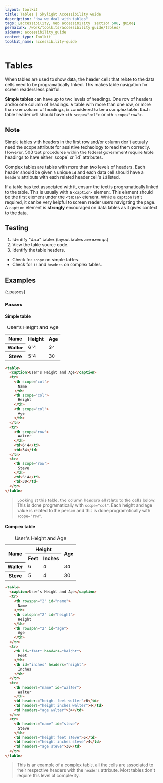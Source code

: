 ```yaml
---
layout: toolkit
title: Tables | Skylight Accessibility Guide
description: "How we deal with tables"
tags: [accessibility, web accessibility, section 508, guide]
permalink: /work/toolkits/accessibility-guide/tables/
sidenav: accessibility_guide
content_type: Toolkit
toolkit_name: accessibility-guide
---
```


# Tables

When tables are used to show data, the header cells that relate to the data cells need to be programatically linked. This makes table navigation for screen readers less painful.

**Simple tables** can have up to two levels of headings. One row of headers and/or one column of headings. A table with more than one row, or more than one column of headings, is considered to be a complex table. Each table header cell should have `<th scope="col">` or `<th scope="row">`.

<div class="callout--alt" markdown='1'>
<h2 class='h3'>Note</h2>
Simple tables with headers in the first row and/or column don't actually need the scope attribute for assistive technology to read them correctly. However, 508 test procedures within the federal government require table headings to have either `scope` or `id` attributes.
</div>

Complex tables are tables with more than two levels of headers. Each header should be given a unique `id` and each data cell should have a `headers` attribute with each related header cell's `id` listed.

If a table has text associated with it, ensure the text is programatically linked to the table. This is usually with a `<caption>` element. This element should be the first element under the `<table>` element. While a `caption` isn't required, it can be very helpful to screen reader users navigating the page. A `caption` element is **strongly** encouraged on data tables as it gives context to the data.

## Testing

1. Identify "data" tables (layout tables are exempt).
2. View the table source code.
3. Identify the table headers.
  * Check for `scope` on simple tables.
  * Check for `id` and `headers` on complex tables.

## Examples

{:.passes}
### Passes

#### Simple table
<div class="example">
  <table class="post-table">
    <caption>User's Height and Age</caption>
    <tr>
      <th scope="col">
        Name
      </th>
      <th scope="col">
        Height
      </th>
      <th scope="col">
        Age
      </th>
    </tr>
    <tr>
      <th scope="row">
        Walter
      </th>
      <td>6'4</td>
      <td>34</td>
    </tr>
    <tr>
      <th scope="row">
        Steve
      </th>
      <td>5'4</td>
      <td>30</td>
    </tr>
  </table>
</div>

```html
<table>
  <caption>User's Height and Age</caption>
  <tr>
    <th scope="col">
      Name
    </th>
    <th scope="col">
      Height
    </th>
    <th scope="col">
      Age
    </th>
  </tr>
  <tr>
    <th scope="row">
      Walter
    </th>
    <td>6'4</td>
    <td>34</td>
  </tr>
  <tr>
    <th scope="row">
      Steve
    </th>
    <td>5'4</td>
    <td>30</td>
  </tr>
</table>
```

> Looking at this table, the column headers all relate to the cells below. This is done programatically with ```scope="col"```. Each height and age value is related to the person and this is done programatically with ```scope="row"```.

#### Complex table

<div class="example">
  <table class="post-table">
    <caption>User's Height and Age</caption>
    <tr>
      <th rowspan="2" id="name" scope="col">
        Name
      </th>
      <th colspan="2" id="height" scope="col">
        Height
      </th>
      <th rowspan="2" id="age" scope="col">
        Age
      </th>
    </tr>
    <tr>
      <th id="feet" headers="height" scope="col">
        Feet
      </th>
      <th id="inches" headers="height" scope="col">
        Inches
      </th>
    </tr>
    <tr>
      <th headers="name" scope="row">
        Walter
      </th>
      <td headers="height feet">6</td>
      <td headers="height inches">4</td>
      <td headers="age">34</td>
    </tr>
    <tr>
      <th headers="name" scope="row">
        Steve
      </th>
      <td headers="height feet">5</td>
      <td headers="height inches">4</td>
      <td headers="age">30</td>
    </tr>
  </table>
</div>

```html
<table>
  <caption>User's Height and Age</caption>
  <tr>
    <th rowspan="2" id="name">
      Name
    </th>
    <th colspan="2" id="height">
      Height
    </th>
    <th rowspan="2" id="age">
      Age
    </th>
  </tr>
  <tr>
    <th id="feet" headers="height">
      Feet
    </th>
    <th id="inches" headers="height">
      Inches
    </th>
  </tr>
  <tr>
    <th headers="name" id="walter">
      Walter
    </th>
    <td headers="height feet walter">6</td>
    <td headers="height inches walter">4</td>
    <td headers="age walter">34</td>
  </tr>
  <tr>
    <th headers="name" id="steve">
      Steve
    </th>
    <td headers="height feet steve">5</td>
    <td headers="height inches steve">4</td>
    <td headers="age steve">30</td>
  </tr>
</table>
```

> This is an example of a complex table, all the cells are associated to their respective headers with the ```headers``` attribute. Most tables don't require this level of complexity.
